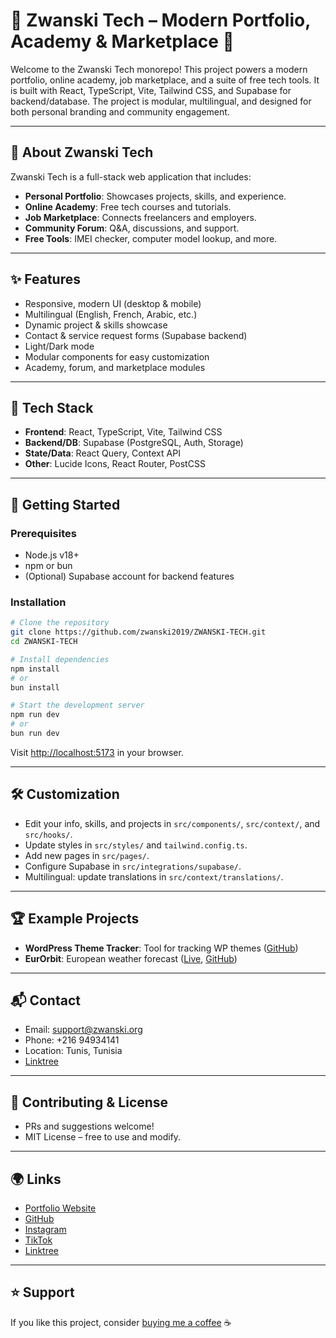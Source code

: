 # 🌟 Zwanski Tech – Modern Portfolio, Academy & Marketplace 🌟

Welcome to the Zwanski Tech monorepo! This project powers a modern portfolio, online academy, job marketplace, and a suite of free tech tools. It is built with React, TypeScript, Vite, Tailwind CSS, and Supabase for backend/database. The project is modular, multilingual, and designed for both personal branding and community engagement.

---

## 📌 About Zwanski Tech

Zwanski Tech is a full-stack web application that includes:
- **Personal Portfolio**: Showcases projects, skills, and experience.
- **Online Academy**: Free tech courses and tutorials.
- **Job Marketplace**: Connects freelancers and employers.
- **Community Forum**: Q&A, discussions, and support.
- **Free Tools**: IMEI checker, computer model lookup, and more.

---

## ✨ Features
- Responsive, modern UI (desktop & mobile)
- Multilingual (English, French, Arabic, etc.)
- Dynamic project & skills showcase
- Contact & service request forms (Supabase backend)
- Light/Dark mode
- Modular components for easy customization
- Academy, forum, and marketplace modules

---

## 🔧 Tech Stack
- **Frontend**: React, TypeScript, Vite, Tailwind CSS
- **Backend/DB**: Supabase (PostgreSQL, Auth, Storage)
- **State/Data**: React Query, Context API
- **Other**: Lucide Icons, React Router, PostCSS

---

## 🚀 Getting Started

### Prerequisites
- Node.js v18+
- npm or bun
- (Optional) Supabase account for backend features

### Installation
```bash
# Clone the repository
git clone https://github.com/zwanski2019/ZWANSKI-TECH.git
cd ZWANSKI-TECH

# Install dependencies
npm install
# or
bun install

# Start the development server
npm run dev
# or
bun run dev
```
Visit [http://localhost:5173](http://localhost:5173) in your browser.

---

## 🛠️ Customization
- Edit your info, skills, and projects in `src/components/`, `src/context/`, and `src/hooks/`.
- Update styles in `src/styles/` and `tailwind.config.ts`.
- Add new pages in `src/pages/`.
- Configure Supabase in `src/integrations/supabase/`.
- Multilingual: update translations in `src/context/translations/`.

---

## 🏆 Example Projects
- **WordPress Theme Tracker**: Tool for tracking WP themes ([GitHub](https://github.com/zwanski2019/wordpressthemetracker))
- **EurOrbit**: European weather forecast ([Live](https://zwanski2019.github.io/eurorbit), [GitHub](https://github.com/zwanski2019/eurorbit))

---

## 📬 Contact
- Email: [support@zwanski.org](mailto:support@zwanski.org)
- Phone: +216 94934141
- Location: Tunis, Tunisia
- [Linktree](https://linktr.ee/zwanski)

---

## 🤝 Contributing & License
- PRs and suggestions welcome!
- MIT License – free to use and modify.

---

## 🌍 Links
- [Portfolio Website](#)
- [GitHub](https://github.com/zwanski2019)
- [Instagram](https://www.instagram.com/mohamed_zwanski)
- [TikTok](https://www.tiktok.com/@zwanski.m)
- [Linktree](https://linktr.ee/zwanski)

---

## ⭐ Support
If you like this project, consider [buying me a coffee](https://ko-fi.com/zwanski) ☕
